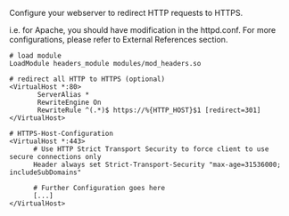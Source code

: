 Configure your webserver to redirect HTTP requests to HTTPS.

i.e. for Apache, you should have modification in the httpd.conf. For more configurations, please refer to External
References section.

```shell
# load module
LoadModule headers_module modules/mod_headers.so

# redirect all HTTP to HTTPS (optional)
<VirtualHost *:80>
	   ServerAlias *
	   RewriteEngine On
	   RewriteRule ^(.*)$ https://%{HTTP_HOST}$1 [redirect=301]
</VirtualHost>

# HTTPS-Host-Configuration
<VirtualHost *:443>
	  # Use HTTP Strict Transport Security to force client to use secure connections only
	  Header always set Strict-Transport-Security "max-age=31536000; includeSubDomains"

	  # Further Configuration goes here
	  [...]
</VirtualHost>
```
